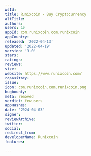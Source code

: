 ```yaml
---
wsId: 
title: Runixcoin - Buy Cryptocurrency
altTitle: 
authors: 
users: 10
appId: com.runixcoin.com.runixcoin
appCountry: 
released: '2022-04-13'
updated: '2022-04-19'
version: '3.0'
stars: 
ratings: 
reviews: 
size: 
website: https://www.runixcoin.com/
repository: 
issue: 
icon: com.runixcoin.com.runixcoin.png
bugbounty: 
meta: removed
verdict: fewusers
appHashes: 
date: '2024-04-03'
signer: 
reviewArchive: 
twitter: 
social: 
redirect_from: 
developerName: Runixcoin
features: 

---
```


